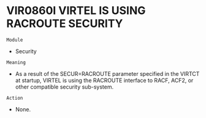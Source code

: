 # VIR0860I VIRTEL IS USING RACROUTE SECURITY

`Module`
- Security

`Meaning`
- As a result of the SECUR=RACROUTE parameter specified in the VIRTCT at startup, VIRTEL is using the RACROUTE interface to RACF, ACF2, or other compatible security sub-system.

`Action`
- None.
